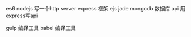 es6
nodejs 写一个http server
express 框架 ejs jade
mongodb 数据库
api     用express写api

gulp  编译工具
babel 编译工具
